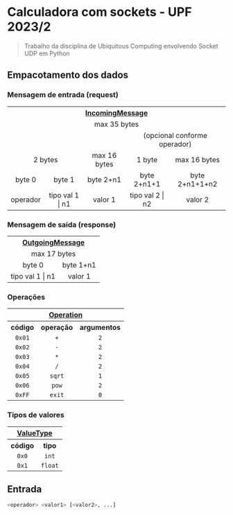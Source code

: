 # Calculadora com sockets - UPF 2023/2

> Trabalho da disciplina de Ubiquitous Computing envolvendo Socket UDP em Python

## Empacotamento dos dados

### Mensagem de entrada (request)

<table>
  <tr>
    <th colspan="5" align="center"><a href="./encoder.py#L121">IncomingMessage</a></th>
  </tr>
  <tr>
    <td colspan="5" align="center">max 35 bytes</td>
  </tr>
  <tr>
    <td colspan="3"></td>
    <td colspan="2" align="center">(opcional conforme operador)</td>
  </tr>
  <tr>
    <td colspan="2" align="center">2 bytes</td>
    <td align="center">max 16 bytes</td>
    <td align="center">1 byte</td>
    <td align="center">max 16 bytes</td>
  </tr>
  <tr>
    <td align="center">byte 0</td>
    <td align="center">byte 1</td>
    <td align="center">byte 2+n1</td>
    <td align="center">byte 2+n1+1</td>
    <td align="center">byte 2+n1+1+n2</td>
  </tr>
  <tr>
    <td align="center">operador</td>
    <td align="center">tipo val 1 | n1</td>
    <td align="center">valor 1</td>
    <td align="center">tipo val 2 | n2</td>
    <td align="center">valor 2</td>
  </tr>
</table>

### Mensagem de saída (response)

<table>
  <tr>
    <th colspan="2" align="center"><a href="./encoder.py#L158">OutgoingMessage</a></th>
  </tr>
  <tr>
    <td colspan="2" align="center">max 17 bytes</td>
  </tr>
  <tr>
    <td align="center">byte 0</td>
    <td align="center">byte 1+n1</td>
  </tr>
  <tr>
    <td align="center">tipo val 1 | n1</td>
    <td align="center">valor 1</td>
  </tr>
</table>

### Operações

<table>
  <tr>
    <th colspan="3" align="center"><a href="./encoder.py#L33">Operation</a></th>
  </tr>
  <tr>
    <th align="center">código</th>
    <th align="center">operação</th>
    <th align="center">argumentos</th>
  </tr>
  <tr>
    <td align="center"><code>0x01</code></td>
    <td align="center"><code>+</code></td>
    <td align="center"><code>2</code></td>
  </tr>
  <tr>
    <td align="center"><code>0x02</code></td>
    <td align="center"><code>-</code></td>
    <td align="center"><code>2</code></td>
  </tr>
  <tr>
    <td align="center"><code>0x03</code></td>
    <td align="center"><code>*</code></td>
    <td align="center"><code>2</code></td>
  </tr>
  <tr>
    <td align="center"><code>0x04</code></td>
    <td align="center"><code>/</code></td>
    <td align="center"><code>2</code></td>
  </tr>
  <tr>
    <td align="center"><code>0x05</code></td>
    <td align="center"><code>sqrt</code></td>
    <td align="center"><code>1</code></td>
  </tr>
  <tr>
    <td align="center"><code>0x06</code></td>
    <td align="center"><code>pow</code></td>
    <td align="center"><code>2</code></td>
  </tr>
  <tr>
    <td align="center"><code>0xFF</code></td>
    <td align="center"><code>exit</code></td>
    <td align="center"><code>0</code></td>
  </tr>
</table>

### Tipos de valores

<table>
  <tr>
    <th colspan="2" align="center"><a href="./encoder.py#L58">ValueType</a></th>
  </tr>
  <tr>
    <th align="center">código</th>
    <th align="center">tipo</th>
  </tr>
  <tr>
    <td align="center"><code>0x0</code></td>
    <td align="center"><code>int</code></td>
  </tr>
  <tr>
    <td align="center"><code>0x1</code></td>
    <td align="center"><code>float</code></td>
  </tr>
</table>

## Entrada

```bash
<operador> <valor1> [<valor2>, ...]
```
